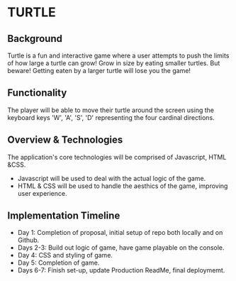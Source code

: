 # TURTLE

## Background
Turtle is a fun and interactive game where a user attempts to push the limits of how large a turtle can grow! Grow in size by eating smaller turtles. But beware! Getting eaten by a larger turtle will lose you the game!

## Functionality
The player will be able to move their turtle around the screen using the keyboard keys 'W', 'A', 'S', 'D' representing the four cardinal directions.

## Overview & Technologies
The application's core technologies will be comprised of Javascript, HTML &CSS. 
* Javascript will be used to deal with the actual logic of the game.
* HTML & CSS will be used to handle the aesthics of the game, improving user experience.

## Implementation Timeline
* Day 1: Completion of proposal, initial setup of repo both locally and on Github.
* Days 2-3: Build out logic of game, have game playable on the console.
* Day 4: CSS and styling of game.
* Day 5: Completion of game.
* Days 6-7: Finish set-up, update Production ReadMe, final deploymemt. 